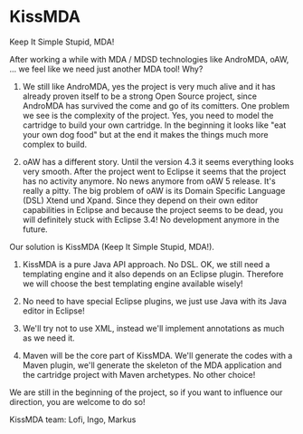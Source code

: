KissMDA
=======

Keep It Simple Stupid, MDA!

After working a while with MDA / MDSD technologies like AndroMDA, oAW, ... we feel like we need just another MDA tool!
Why?

1. We still like AndroMDA, yes the project is very much alive and it has already proven itself to be a strong Open Source 
project, since AndroMDA has survived the come and go of its comitters. One problem we see is the complexity of the 
project. Yes, you need to model the cartridge to build your own cartridge. In the beginning it looks like "eat
your own dog food" but at the end it makes the things much more complex to build. 

2. oAW has a different story. Until the version 4.3 it seems everything looks very smooth. After the project went 
to Eclipse it seems that the project has no activity anymore. No news anymore from oAW 5 release. 
It's really a pitty. The big problem of oAW is its Domain Specific Language (DSL) Xtend und Xpand. Since
they depend on their own editor capabilities in Eclipse and because the project seems to be dead, you will 
definitely stuck with Eclipse 3.4! No development anymore in the future.

Our solution is KissMDA (Keep It Simple Stupid, MDA!).

1. KissMDA is a pure Java API approach. No DSL. OK, we still need a templating engine and it also depends on an Eclipse
plugin. Therefore we will choose the best templating engine available wisely!

2. No need to have special Eclipse plugins, we just use Java with its Java editor in Eclipse!

3. We'll try not to use XML, instead we'll implement annotations as much as we need it.

4. Maven will be the core part of KissMDA. We'll generate the codes with a Maven plugin, we'll generate the skeleton of 
the MDA application and the cartridge project with Maven archetypes. No other choice!

We are still in the beginning of the project, so if you want to influence our direction, you are welcome to do so!

KissMDA team: Lofi, Ingo, Markus